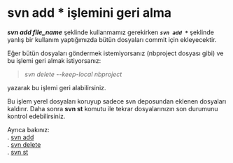 # svn add * işlemini geri alma

<b>*svn add file_name*</b>  şeklinde kullanmamız gerekirken <b>*```svn add *```*</b>  şeklinde yanlış bir kullanım yaptığımızda bütün dosyaları commit için ekleyecektir.


Eğer bütün dosyaları göndermek istemiyorsanız (nbproject dosyası gibi) ve bu işlemi geri almak istiyorsanız:

> *svn delete --keep-local nbproject*

yazarak bu işlemi geri alabilirsiniz.

Bu işlem yerel dosyaları koruyup sadece svn deposundan eklenen dosyaları kaldırır. Daha sonra <b>svn st</b> komutu ile tekrar dosyalarınızın son durumunu kontrol edebilirsiniz.     

Ayrıca bakınız:   
. [svn add](http://svnbook.red-bean.com/en/1.6/svn.ref.svn.c.add.html)  
. [svn delete](http://svnbook.red-bean.com/en/1.6/svn.ref.svn.c.delete.html)   
. [svn st](http://svnbook.red-bean.com/en/1.6/svn.ref.svn.c.status.html)
